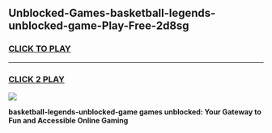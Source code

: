 
## Unblocked-Games-basketball-legends-unblocked-game-Play-Free-2d8sg
<h3>
<a href="https://premium76.site?title=basketball-legends-unblocked-game&ref=21A">CLICK TO PLAY</a></h3>
<hr>

<h3>
<a href="https://premium76.site?title=basketball-legends-unblocked-game&ref=21A">CLICK 2 PLAY</a>
  
</h3>

<a href="https://premium76.site?title=basketball-legends-unblocked-game&ref=21A"><img src="https://clearcache.store/games.png"></a>


**basketball-legends-unblocked-game games unblocked: Your Gateway to Fun and Accessible Online Gaming**
